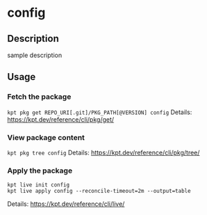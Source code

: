 # config

## Description
sample description

## Usage

### Fetch the package
`kpt pkg get REPO_URI[.git]/PKG_PATH[@VERSION] config`
Details: https://kpt.dev/reference/cli/pkg/get/

### View package content
`kpt pkg tree config`
Details: https://kpt.dev/reference/cli/pkg/tree/

### Apply the package
```
kpt live init config
kpt live apply config --reconcile-timeout=2m --output=table
```
Details: https://kpt.dev/reference/cli/live/
